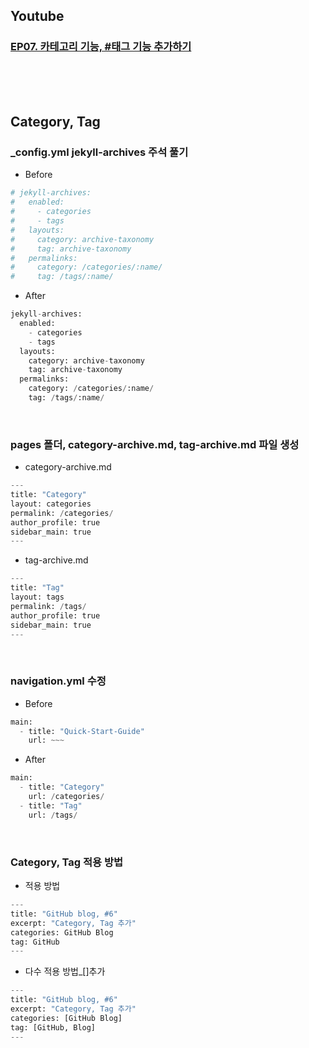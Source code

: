 ## Youtube

### [EP07. 카테고리 기능, #태그 기능 추가하기](https://youtu.be/3UOh0rKlxjg)

<br><br><br>

## Category, Tag

### \_config.yml jekyll-archives 주석 풀기

- Before

```python
# jekyll-archives:
#   enabled:
#     - categories
#     - tags
#   layouts:
#     category: archive-taxonomy
#     tag: archive-taxonomy
#   permalinks:
#     category: /categories/:name/
#     tag: /tags/:name/
```

- After

```python
jekyll-archives:
  enabled:
    - categories
    - tags
  layouts:
    category: archive-taxonomy
    tag: archive-taxonomy
  permalinks:
    category: /categories/:name/
    tag: /tags/:name/
```

<br>

### pages 폴더, category-archive.md, tag-archive.md 파일 생성

- category-archive.md

```python
---
title: "Category"
layout: categories
permalink: /categories/
author_profile: true
sidebar_main: true
---
```

- tag-archive.md

```python
---
title: "Tag"
layout: tags
permalink: /tags/
author_profile: true
sidebar_main: true
---
```

<br>

### navigation.yml 수정

- Before

```python
main:
  - title: "Quick-Start-Guide"
    url: ~~~
```

- After

```python
main:
  - title: "Category"
    url: /categories/
  - title: "Tag"
    url: /tags/
```

<br>

### Category, Tag 적용 방법

- 적용 방법

```python
---
title: "GitHub blog, #6"
excerpt: "Category, Tag 추가"
categories: GitHub Blog
tag: GitHub
---
```

- 다수 적용 방법\_[]추가

```python
---
title: "GitHub blog, #6"
excerpt: "Category, Tag 추가"
categories: [GitHub Blog]
tag: [GitHub, Blog]
---
```
